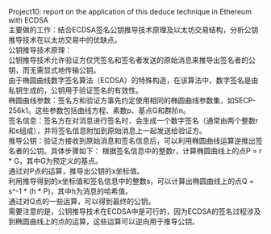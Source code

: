 Project10: report on the application of this deduce technique in Ethereum with ECDSA  
主要做的工作：结合ECDSA签名公钥推导技术原理及以太坊交易结构，分析公钥推导技术在以太坊交易中的优缺点。  
公钥推导技术原理：  
公钥推导技术允许验证方仅凭签名和签名者发送的原始消息来推导出签名者的公钥，而无需显式地传输公钥。  
由于椭圆曲线数字签名算法（ECDSA）的特殊构造，在该算法中，数字签名是由私钥生成的，公钥用于验证签名的有效性。  
椭圆曲线参数：签名方和验证方事先约定使用相同的椭圆曲线参数集，如SECP-256k1。这些参数包括曲线方程、素数p、基点G和群阶n。  
签名信息：签名方在对消息进行签名时，会生成一个数字签名（通常由两个整数r和s组成），并将签名信息附加到原始消息上一起发送给验证方。  
推导公钥：验证方接收到原始消息和签名信息后，可以利用椭圆曲线运算逆推出签名者的公钥。具体步骤如下：
根据签名信息中的整数r，计算椭圆曲线上的点P = r * G，其中G为预定义的基点。  
通过对P点的运算，推导出公钥的x坐标值。  
利用推导得到的x坐标值和签名信息中的整数s，可以计算出椭圆曲线上的点Q = s^-1 * (h * P)，其中h为消息的哈希值。  
通过对Q点的一些运算，可以得到最终的公钥。  
需要注意的是，公钥推导技术在ECDSA中是可行的，因为ECDSA的签名过程涉及到椭圆曲线上的点的运算，这些运算可以逆向用于推导公钥。  
